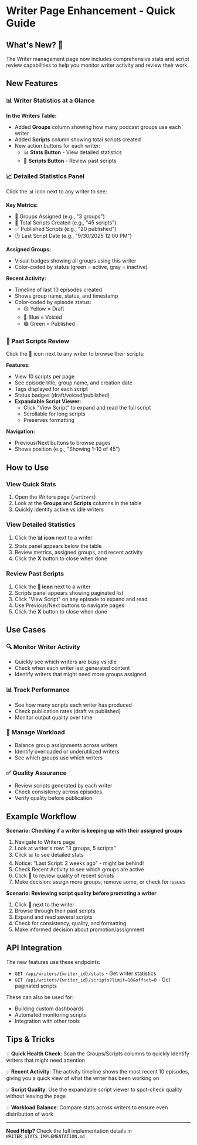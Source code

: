 # Writer Page Enhancement - Quick Guide

## What's New? 🎉

The Writer management page now includes comprehensive stats and script review capabilities to help you monitor writer activity and review their work.

## New Features

### 📊 Writer Statistics at a Glance

**In the Writers Table:**
- Added **Groups** column showing how many podcast groups use each writer
- Added **Scripts** column showing total scripts created
- New action buttons for each writer:
  - 📊 **Stats Button** - View detailed statistics
  - 📄 **Scripts Button** - Review past scripts

### 📈 Detailed Statistics Panel

Click the 📊 icon next to any writer to see:

**Key Metrics:**
- 🎯 Groups Assigned (e.g., "3 groups")
- 📝 Total Scripts Created (e.g., "45 scripts")
- ✅ Published Scripts (e.g., "20 published")
- 🕒 Last Script Date (e.g., "9/30/2025 12:00 PM")

**Assigned Groups:**
- Visual badges showing all groups using this writer
- Color-coded by status (green = active, gray = inactive)

**Recent Activity:**
- Timeline of last 10 episodes created
- Shows group name, status, and timestamp
- Color-coded by episode status:
  - 🟡 Yellow = Draft
  - 🔵 Blue = Voiced
  - 🟢 Green = Published

### 📄 Past Scripts Review

Click the 📄 icon next to any writer to browse their scripts:

**Features:**
- View 10 scripts per page
- See episode title, group name, and creation date
- Tags displayed for each script
- Status badges (draft/voiced/published)
- **Expandable Script Viewer:**
  - Click "View Script" to expand and read the full script
  - Scrollable for long scripts
  - Preserves formatting

**Navigation:**
- Previous/Next buttons to browse pages
- Shows position (e.g., "Showing 1-10 of 45")

## How to Use

### View Quick Stats
1. Open the Writers page (`/writers`)
2. Look at the **Groups** and **Scripts** columns in the table
3. Quickly identify active vs idle writers

### View Detailed Statistics
1. Click the **📊 icon** next to a writer
2. Stats panel appears below the table
3. Review metrics, assigned groups, and recent activity
4. Click the **X** button to close when done

### Review Past Scripts
1. Click the **📄 icon** next to a writer
2. Scripts panel appears showing paginated list
3. Click "View Script" on any episode to expand and read
4. Use Previous/Next buttons to navigate pages
5. Click the **X** button to close when done

## Use Cases

### 🔍 Monitor Writer Activity
- Quickly see which writers are busy vs idle
- Check when each writer last generated content
- Identify writers that might need more groups assigned

### 📊 Track Performance
- See how many scripts each writer has produced
- Check publication rates (draft vs published)
- Monitor output quality over time

### 👥 Manage Workload
- Balance group assignments across writers
- Identify overloaded or underutilized writers
- See which groups use which writers

### ✅ Quality Assurance
- Review scripts generated by each writer
- Check consistency across episodes
- Verify quality before publication

## Example Workflow

**Scenario: Checking if a writer is keeping up with their assigned groups**

1. Navigate to Writers page
2. Look at writer's row: "3 groups, 5 scripts"
3. Click 📊 to see detailed stats
4. Notice: "Last Script: 2 weeks ago" - might be behind!
5. Check Recent Activity to see which groups are active
6. Click 📄 to review quality of recent scripts
7. Make decision: assign more groups, remove some, or check for issues

**Scenario: Reviewing script quality before promoting a writer**

1. Click 📄 next to the writer
2. Browse through their past scripts
3. Expand and read several scripts
4. Check for consistency, quality, and formatting
5. Make informed decision about promotion/assignment

## API Integration

The new features use these endpoints:
- `GET /api/writers/{writer_id}/stats` - Get writer statistics
- `GET /api/writers/{writer_id}/scripts?limit=10&offset=0` - Get paginated scripts

These can also be used for:
- Building custom dashboards
- Automated monitoring scripts
- Integration with other tools

## Tips & Tricks

💡 **Quick Health Check**: Scan the Groups/Scripts columns to quickly identify writers that might need attention

💡 **Recent Activity**: The activity timeline shows the most recent 10 episodes, giving you a quick view of what the writer has been working on

💡 **Script Quality**: Use the expandable script viewer to spot-check quality without leaving the page

💡 **Workload Balance**: Compare stats across writers to ensure even distribution of work

---

**Need Help?** Check the full implementation details in `WRITER_STATS_IMPLEMENTATION.md`


